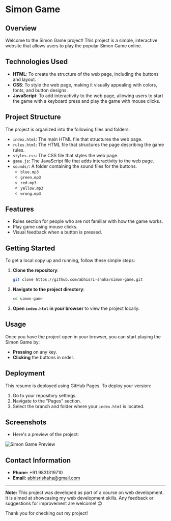 # Simon Game

## Overview
Welcome to the Simon Game project! This project is a simple, interactive website that allows users to play the popular Simon Game online.

## Technologies Used

- **HTML**: To create the structure of the web page, including the buttons and layout.
- **CSS**: To style the web page, making it visually appealing with colors, fonts, and button designs.
- **JavaScript**: To add interactivity to the web page, allowing users to start the game with a keyboard press and play the game with mouse clicks.

## Project Structure

The project is organized into the following files and folders:

- `index.html`: The main HTML file that structures the web page.
- `rules.html`: The HTML file that structures the page describing the game rules.
- `styles.css`: The CSS file that styles the web page.
- `game.js`: The JavaScript file that adds interactivity to the web page.
- `sounds/`: A folder containing the sound files for the buttons.
  - `blue.mp3`
  - `green.mp3`
  - `red.mp3`
  - `yellow.mp3`
  - `wrong.mp3`

## Features

- Rules section for people who are not familiar with how the game works.
- Play game using mouse clicks.
- Visual feedback when a button is pressed.

## Getting Started

To get a local copy up and running, follow these simple steps:

1. **Clone the repository**:
    ```bash
    git clone https://github.com/abhisri-shaha/simon-game.git
    ```

2. **Navigate to the project directory**:
    ```bash
    cd simon-game
    ```

3. **Open `index.html` in your browser** to view the project locally.

## Usage

Once you have the project open in your browser, you can start playing the Simon Game by:

- **Pressing** on any key.
- **Clicking** the buttons in order.
  
## Deployment
This resume is deployed using GitHub Pages. To deploy your version:
1. Go to your repository settings.
2. Navigate to the "Pages" section.
3. Select the branch and folder where your `index.html` is located.

## Screenshots
- Here's a preview of the project:

![Simon Game Preview](https://github.com/abhisri-shaha/Simon-Game/assets/174130342/c7939199-7589-4845-bf86-e1f8e4ff3ddd)

## Contact Information
- **Phone:** +91 9831319710
- **Email:** [abhisrishaha@gmail.com](mailto:abhisrishaha@gmail.com)

---

**Note:** This project was developed as part of a course on web development. It is aimed at showcasing my web development skills. Any feedback or suggestions for improvement are welcome! 😊

Thank you for checking out my project!

